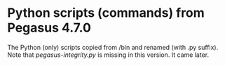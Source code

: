 # Python scripts (commands) from Pegasus 4.7.0
The Python (only) scripts copied from /bin and renamed (with .py suffix).
Note that *pegasus-integrity.py* is missing in this version. It came later.
